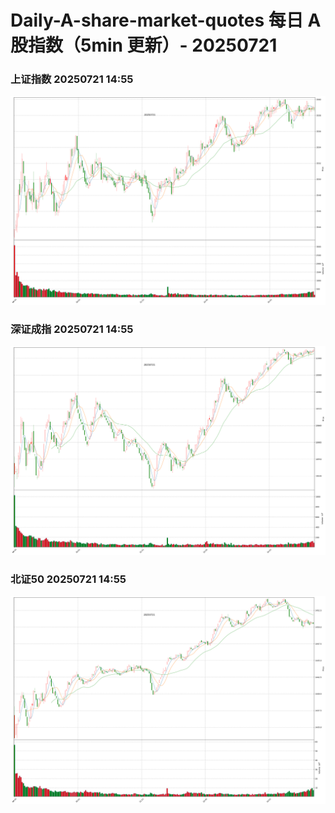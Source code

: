 
# Daily-A-share-market-quotes 每日 A 股指数（5min 更新）- 20250721

### 上证指数 20250721 14:55
![](./fig/2025/7/20250721-sh000001.png)

### 深证成指 20250721 14:55
![](./fig/2025/7/20250721-sz399001.png)

### 北证50 20250721 14:55
![](./fig/2025/7/20250721-bj899050.png)
